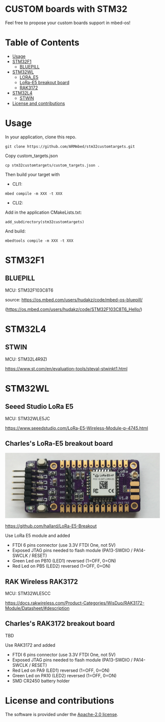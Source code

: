 # CUSTOM boards with STM32

Feel free to propose your custom boards support in mbed-os!

Table of Contents
=================

* [Usage](#usage)
* [STM32F1](#stm32f1)
   * [BLUEPILL](#bluepill)
* [STM32WL](#stm32wl)
   * [LORA_E5](#lora_e5)
   * [LoRa-E5 breakout board](#lora-e5-breakout-board)
   * [RAK3172](#rak3172)
* [STM32L4](#stm32l4)
   * [STWIN](#stwin)
* [License and contributions](#license-and-contributions)


# Usage

In your application, clone this repo.

````
git clone https://github.com/ARMmbed/stm32customtargets.git
````

Copy custom_targets.json

````
cp stm32customtargets/custom_targets.json .
````

Then build your target with

- CLI1:
````
mbed compile -m XXX -t XXX
````

- CLI2:

Add in the application CMakeLists.txt:
````
add_subdirectory(stm32customtargets)
````
And build:
````
mbedtools compile -m XXX -t XXX
````


# STM32F1

## BLUEPILL

MCU: STM32F103C8T6

source: https://os.mbed.com/users/hudakz/code/mbed-os-bluepill/

 (https://os.mbed.com/users/hudakz/code/STM32F103C8T6_Hello/)


# STM32L4

## STWIN

MCU: STM32L4R9ZI

https://www.st.com/en/evaluation-tools/steval-stwinkt1.html


# STM32WL

## Seeed Studio LoRa E5

MCU: STM32WLE5JC

https://www.seeedstudio.com/LoRa-E5-Wireless-Module-p-4745.html

## Charles's LoRa-E5 breakout board

<img src="https://github.com/hallard/LoRa-E5-Breakout/blob/main/pictures/LoRa-E5-Breakout-top.png">

https://github.com/hallard/LoRa-E5-Breakout

Use LoRa E5 module and added

- FTDI 6 pins connector (use 3.3V FTDI One, not 5V)
- Exposed JTAG pins needed to flash module (PA13-SWDIO / PA14-SWCLK / RESET)
- Green Led on PB10 (LED1) reversed (1=OFF, 0=ON)
- Red Led on PB5 (LED2) reversed (1=OFF, 0=ON)

## RAK Wireless RAK3172

MCU: STM32WLE5CC

https://docs.rakwireless.com/Product-Categories/WisDuo/RAK3172-Module/Datasheet/#description

## Charles's RAK3172 breakout board

TBD

Use RAK3172 and added

- FTDI 6 pins connector (use 3.3V FTDI One, not 5V)
- Exposed JTAG pins needed to flash module (PA13-SWDIO / PA14-SWCLK / RESET)
- Red Led on PA9 (LED1) reversed (1=OFF, 0=ON)
- Green Led on PA10 (LED2) reversed (1=OFF, 0=ON)
- SMD CR2450 battery holder


# License and contributions

The software is provided under the [Apache-2.0 license](LICENSE-apache-2.0.txt).
